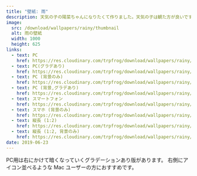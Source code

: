 ```yaml
---
title: "壁紙: 雨"
description: 天気の子の陽菜ちゃんになりたくて作りました。天気の子は観た方が良いです。
image: 
  src: /download/wallpapers/rainy/thumbnail
  alt: 雨の壁紙
  width: 1000
  height: 625
links:
  - text: PC
    href: https://res.cloudinary.com/trpfrog/download/wallpapers/rainy/no_grad.png
  - text: PC(グラデあり)
    href: https://res.cloudinary.com/trpfrog/download/wallpapers/rainy/desktop.png
  - text: PC (背景のみ)
    href: https://res.cloudinary.com/trpfrog/download/wallpapers/rainy/bkg_no_grad.png
  - text: PC (背景,グラデあり)
    href: https://res.cloudinary.com/trpfrog/download/wallpapers/rainy/background.png
  - text: スマートフォン
    href: https://res.cloudinary.com/trpfrog/download/wallpapers/rainy/smartphone.png
  - text: スマホ (背景のみ)
    href: https://res.cloudinary.com/trpfrog/download/wallpapers/rainy/smartphone_bkg.png
  - text: 縦長 (1:2)
    href: https://res.cloudinary.com/trpfrog/download/wallpapers/rainy/iphonex.png
  - text: 縦長 (1:2, 背景のみ)
    href: https://res.cloudinary.com/trpfrog/download/wallpapers/rainy/iphonex_bkg.png
date: 2019-06-23
---
```


PC用は右にかけて暗くなっていくグラデーションあり版があります。
右側にアイコン並べるような Mac ユーザーの方におすすめです。
